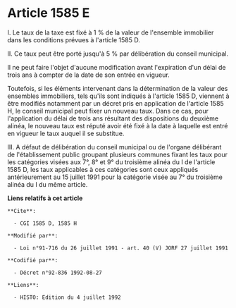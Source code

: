 # Article 1585 E

I. Le taux de la taxe est fixé à 1 % de la valeur de l'ensemble immobilier dans les conditions prévues à l'article 1585 D.

II. Ce taux peut être porté jusqu'à 5 % par délibération du conseil municipal.

Il ne peut faire l'objet d'aucune modification avant l'expiration d'un délai de trois ans à compter de la date de son entrée
en vigueur.

Toutefois, si les éléments intervenant dans la détermination de la valeur des ensembles immobiliers, tels qu'ils sont
indiqués à l'article 1585 D, viennent à être modifiés notamment par un décret pris en application de l'article 1585 H, le
conseil municipal peut fixer un nouveau taux. Dans ce cas, pour l'application du délai de trois ans résultant des
dispositions du deuxième alinéa, le nouveau taux est réputé avoir été fixé à la date à laquelle est entré en vigueur le taux
auquel il se substitue.

III. A défaut de délibération du conseil municipal ou de l'organe délibérant de l'établissement public groupant plusieurs
communes fixant les taux pour les catégories visées aux 7°, 8° et 9° du troisième alinéa du I de l'article 1585 D, les taux
applicables à ces catégories sont ceux appliqués antérieurement au 15 juillet 1991 pour la catégorie visée au 7° du troisième
alinéa du I du même article.

**Liens relatifs à cet article**

	**Cite**:

	  - CGI 1585 D, 1585 H

	**Modifié par**:

	  - Loi n°91-716 du 26 juillet 1991 - art. 40 (V) JORF 27 juillet 1991

	**Codifié par**:

	  - Décret n°92-836 1992-08-27

	**Liens**:

	  - HISTO: Edition du 4 juillet 1992
